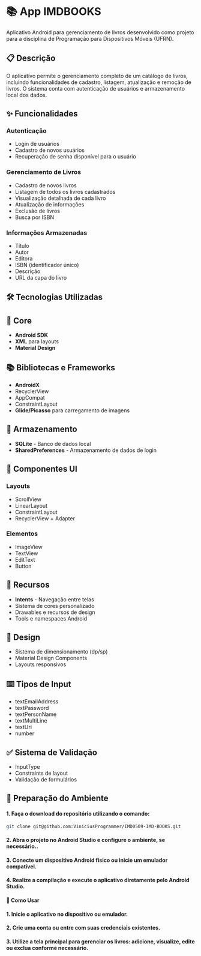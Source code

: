 # 📚 App IMDBOOKS

Aplicativo Android para gerenciamento de livros desenvolvido como projeto para a disciplina de Programação para Dispositivos Móveis (UFRN).

## 📋 Descrição

O aplicativo permite o gerenciamento completo de um catálogo de livros, incluindo funcionalidades de cadastro, listagem, atualização e remoção de livros. O sistema conta com autenticação de usuários e armazenamento local dos dados.

## ✨ Funcionalidades

### Autenticação
- Login de usuários
- Cadastro de novos usuários
- Recuperação de senha disponível para o usuário

### Gerenciamento de Livros
- Cadastro de novos livros
- Listagem de todos os livros cadastrados
- Visualização detalhada de cada livro
- Atualização de informações
- Exclusão de livros
- Busca por ISBN

### Informações Armazenadas
- Título
- Autor
- Editora
- ISBN (identificador único)
- Descrição
- URL da capa do livro

## 🛠️ Tecnologias Utilizadas

## 📱 Core
- **Android SDK**
- **XML** para layouts
- **Material Design**

## 📚 Bibliotecas e Frameworks
- **AndroidX**
 - RecyclerView
 - AppCompat
 - ConstraintLayout
- **Glide/Picasso** para carregamento de imagens

## 💾 Armazenamento
- **SQLite** - Banco de dados local
- **SharedPreferences** - Armazenamento de dados de login

## 🎨 Componentes UI
### Layouts
- ScrollView
- LinearLayout 
- ConstraintLayout
- RecyclerView + Adapter

### Elementos
- ImageView
- TextView
- EditText
- Button

## 🔧 Recursos
- **Intents** - Navegação entre telas
- Sistema de cores personalizado
- Drawables e recursos de design
- Tools e namespaces Android

## 📐 Design
- Sistema de dimensionamento (dp/sp)
- Material Design Components
- Layouts responsivos

## ⌨️ Tipos de Input
- textEmailAddress
- textPassword  
- textPersonName
- textMultiLine
- textUri
- number

## ✅ Sistema de Validação
- InputType
- Constraints de layout
- Validação de formulários

## 🚀 Preparação do Ambiente

#### 1. Faça o download do repositório utilizando o comando:

```bash
git clone git@github.com:ViniciusProgrammer/IMD0509-IMD-BOOKS.git
```

#### 2. Abra o projeto no Android Studio e configure o ambiente, se necessário..
#### 3. Conecte um dispositivo Android físico ou inicie um emulador compatível.
#### 4. Realize a compilação e execute o aplicativo diretamente pelo Android Studio.

#### 📲 Como Usar

#### 1. Inicie o aplicativo no dispositivo ou emulador.
#### 2. Crie uma conta ou entre com suas credenciais existentes.
#### 3. Utilize a tela principal para gerenciar os livros: adicione, visualize, edite ou exclua conforme necessário.
